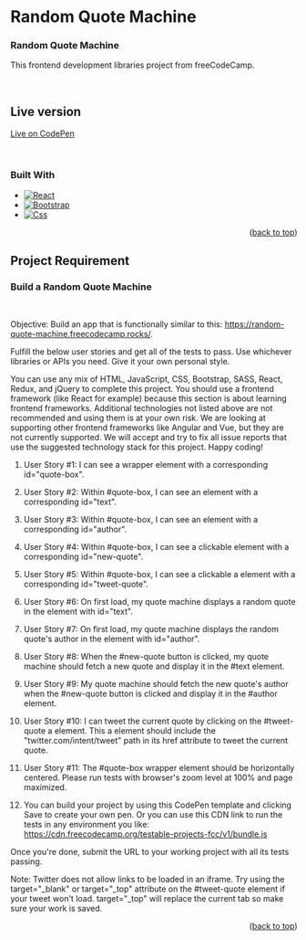 # Random Quote Machine

<div>
  <a href="https://github.com/aplokwn/ABW_script">

  </a>

<h3 >Random Quote Machine</h3>

  <p>
    This frontend development libraries project from freeCodeCamp.
   
  </p>
</div>
<br/>

## Live version

[Live on CodePen](https://codepen.io/aplokwn/pen/BaxePQW)

<br/>

### Built With

- [![React][react]][react-url]
- [![Bootstrap][bootstrap]][bootstrap-url]
- [![Css][css]][css-url]
<p align="right">(<a href="#readme-top">back to top</a>)</p>

## Project Requirement

<div>
<h3>Build a Random Quote Machine</h3><br/>

Objective: Build an app that is functionally similar to this: https://random-quote-machine.freecodecamp.rocks/.

<p>Fulfill the below user stories and get all of the tests to pass. Use whichever libraries or APIs you need. Give it your own personal style.</p>

<p>You can use any mix of HTML, JavaScript, CSS, Bootstrap, SASS, React, Redux, and jQuery to complete this project. You should use a frontend framework (like React for example) because this section is about learning frontend frameworks. Additional technologies not listed above are not recommended and using them is at your own risk. We are looking at supporting other frontend frameworks like Angular and Vue, but they are not currently supported. We will accept and try to fix all issue reports that use the suggested technology stack for this project. Happy coding!</p>

1. User Story #1: I can see a wrapper element with a corresponding id="quote-box".

2. User Story #2: Within #quote-box, I can see an element with a corresponding id="text".

3. User Story #3: Within #quote-box, I can see an element with a corresponding id="author".

4. User Story #4: Within #quote-box, I can see a clickable element with a corresponding id="new-quote".

5. User Story #5: Within #quote-box, I can see a clickable a element with a corresponding id="tweet-quote".

6. User Story #6: On first load, my quote machine displays a random quote in the element with id="text".

7. User Story #7: On first load, my quote machine displays the random quote's author in the element with id="author".

8. User Story #8: When the #new-quote button is clicked, my quote machine should fetch a new quote and display it in the #text element.

9. User Story #9: My quote machine should fetch the new quote's author when the #new-quote button is clicked and display it in the #author element.

10. User Story #10: I can tweet the current quote by clicking on the #tweet-quote a element. This a element should include the "twitter.com/intent/tweet" path in its href attribute to tweet the current quote.

11. User Story #11: The #quote-box wrapper element should be horizontally centered. Please run tests with browser's zoom level at 100% and page maximized.

12. You can build your project by using this CodePen template and clicking Save to create your own pen. Or you can use this CDN link to run the tests in any environment you like: https://cdn.freecodecamp.org/testable-projects-fcc/v1/bundle.js

Once you're done, submit the URL to your working project with all its tests passing.

Note: Twitter does not allow links to be loaded in an iframe. Try using the target="\_blank" or target="\_top" attribute on the #tweet-quote element if your tweet won't load. target="\_top" will replace the current tab so make sure your work is saved.

</div>

<p align="right">(<a href="#readme-top">back to top</a>)</p>

<!-- MARKDOWN LINKS & IMAGES -->
<!-- https://www.markdownguide.org/basic-syntax/#reference-style-links -->

[react]: https://img.shields.io/badge/React-20232A?style=for-the-badge&logo=react&logoColor=61DAFB
[react-url]: https://reactjs.org/
[html]: https://img.shields.io/badge/HTML5-E34F26?style=for-the-badge&logo=html5&logoColor=white
[html-url]: https://html.com/html5/
[css]: https://img.shields.io/badge/CSS3-1572B6?style=for-the-badge&logo=css3&logoColor=white
[css-url]: https://developer.mozilla.org/en-US/docs/Web/CSS
[bootstrap]: https://img.shields.io/badge/Bootstrap-563D7C?style=for-the-badge&logo=bootstrap&logoColor=white
[bootstrap-url]: https://getbootstrap.com/
